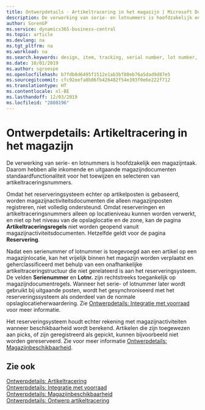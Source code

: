 ```yaml
---
title: Ontwerpdetails - Artikeltracering in het magazijn | Microsoft Docs
description: De verwerking van serie- en lotnummers is hoofdzakelijk een magazijntaak. Daarom hebben alle inkomende en uitgaande magazijndocumenten standaardfunctionaliteit voor het toewijzen en selecteren van artikeltraceringsnummers. Omdat het reserveringsysteem echter op artikelposten is gebaseerd, worden magazijnactiviteitsdocumenten die alleen magazijnposten registreren, niet volledig ondersteund.
author: SorenGP
ms.service: dynamics365-business-central
ms.topic: article
ms.devlang: na
ms.tgt_pltfrm: na
ms.workload: na
ms.search.keywords: design, item, tracking, serial number, lot number, outbound documents
ms.date: 10/01/2019
ms.author: sgroespe
ms.openlocfilehash: b7fdb0d6495f1512e1ab3bf80eb76a5dad9d87e5
ms.sourcegitcommit: cfc92eefa8b06fb426482f54e393f0e6e222f712
ms.translationtype: HT
ms.contentlocale: nl-BE
ms.lasthandoff: 12/03/2019
ms.locfileid: "2880196"
---
```

# <a name="design-details-item-tracking-in-the-warehouse"></a>Ontwerpdetails: Artikeltracering in het magazijn
De verwerking van serie- en lotnummers is hoofdzakelijk een magazijntaak. Daarom hebben alle inkomende en uitgaande magazijndocumenten standaardfunctionaliteit voor het toewijzen en selecteren van artikeltraceringsnummers.  

Omdat het reserveringsysteem echter op artikelposten is gebaseerd, worden magazijnactiviteitsdocumenten die alleen magazijnposten registreren, niet volledig ondersteund. Omdat reserveringen en artikeltraceringsnummers alleen op locatieniveau kunnen worden verwerkt, en niet op het niveau van de opslaglocatie en de zone, kan de pagina **Artikeltraceringsregels** niet worden geopend vanuit magazijnactiviteitsdocumenten. Hetzelfde geldt voor de pagina **Reservering**.  

Nadat een serienummer of lotnummer is toegevoegd aan een artikel op een magazijnlocatie, kan het vrijelijk binnen het magazijn worden verplaatst en geherclassificeerd met behulp van een onafhankelijke artikeltraceringstructuur die niet gerelateerd is aan het reserveringsysteem. De velden **Serienummer** en **Lotnr.** zijn rechtstreeks toegankelijk op magazijndocumentregels. Wanneer het serie- of lotnummer later wordt gebruikt bij uitgaande posten, wordt het gesynchroniseerd met het reserveringssysteem als onderdeel van de normale opslaglocatieherwaardering. Zie [Ontwerpdetails: Integratie met voorraad](design-details-integration-with-inventory.md) voor meer informatie.  

Het reserveringsysteem houdt echter rekening met magazijnactiviteiten wanneer beschikbaarheid wordt berekend. Artikelen die zijn toegewezen aan picks, of zijn geregistreerd als gepickt, kunnen bijvoorbeeld niet worden gereserveerd. Zie voor meer informatie [Ontwerpdetails: Magazijnbeschikbaarheid](design-details-availability-in-the-warehouse.md).

## <a name="see-also"></a>Zie ook  
[Ontwerpdetails: Artikeltracering](design-details-item-tracking.md)  
[Ontwerpdetails: Integratie met voorraad](design-details-integration-with-inventory.md)  
[Ontwerpdetails: Magazijnbeschikbaarheid](design-details-availability-in-the-warehouse.md)  
[Ontwerpdetails: Ontwerp artikeltracering](design-details-item-tracking-design.md)

